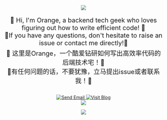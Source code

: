 <p align="center">
    <img src="https://capsule-render.vercel.app/api?type=waving&color=timeGradient&height=300&&section=header&text=🍊Hello🍊&fontSize=70&fontAlign=50&fontAlignY=70&desc=OOrangeeee&descAlign=50&descSize=30&descAlignY=40&animation=twinkling" />
</p>
<div align="center">
    <p style="font-size:20px;">
       🚀 Hi, I'm Orange, a backend tech geek who loves figuring out how to write efficient code! 🚀<br>
        🍊If you have any questions, don't hesitate to raise an issue or contact me directly!🍊
    </p>
    <p style="font-size:20px; margin-top:-15px;">
        🚀 这里是Orange，一个酷爱钻研如何写出高效率代码的后端技术宅！🚀<br>
        🍊有任何问题的话，不要犹豫，立马提出issue或者联系我！🍊
    </p>
    <a href="mailto:Jin0714@outlook.com">
      <img src="https://img.shields.io/badge/email-Jin0714%40outlook.com-orange" alt="Send Email">
    </a>
    <a href="https://blog.oorangeeee.com" target="_blank">
      <img src="https://img.shields.io/badge/blog-blog.oorangeeee.com-blue?logo=blogger&logoColor=white&style=flat-square" 
           alt="Visit Blog"
           style="margin-top:10px;">
    </a>

</div>
<!-- 已注释的统计卡片 
<div align="center">
  <img height="137px" src="https://github-readme-stats.vercel.app/api?username=oorangeeee&hide_title=true&hide_border=true&show_icons=true&line_height=21&text_color=000&icon_color=000&bg_color=ffcc6b,e9f89d,6cf2da&theme=graywhite" />
</div>
-->
<div align="center"> <img src="https://github-readme-stats.vercel.app/api/top-langs/?username=oorangeeee&hide_title=true&hide_border=true&layout=compact&langs_count=6&text_color=000&icon_color=fff&bg_color=ff4491,fffc9d,ffe101,6cf2da,b1ebfe&theme=graywhite&hide=html" /> </div>

<p align="center">
<img src="https://capsule-render.vercel.app/api?type=waving&color=timeGradient&height=300&&section=footer&text=Best%20Wishes&fontSize=50&fontAlign=50&fontAlignY=70&desc=🛫🍊🛫&descAlign=50&descSize=30&descAlignY=40&animation=twinkling" />
</p>
